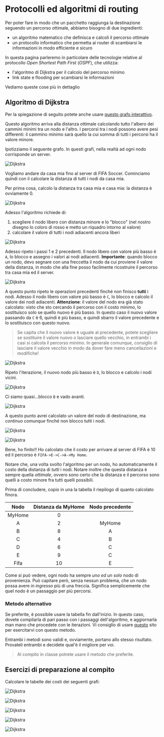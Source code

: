 # Protocolli ed algoritmi di routing

Per poter fare in modo che un pacchetto raggiunga la destinazione seguendo un percorso ottimale, abbiamo bisogno di due ingredienti:

- un algoritmo matematico che definisca e calcoli il percorso ottimale
- un protocollo informatico che permetta ai router di scambiarsi le informazioni in modo efficiente e sicuro

In questa pagina parleremo in particolare delle tecnologie relative al protocollo _Open Shortest Path First_ (_OSPF_), che utilizza:
- l'algoritmo di Dijkstra per il calcolo del percorso minimo
- link state e flooding per scambiarsi le informazioni

Vediamo queste cose più in dettaglio

## Algoritmo di Dijkstra

Per la spiegazione di seguito potete anche usare [questo grafo interattivo](http://graphonline.ru/en/?graph=qlBFcODimedbJpRq).

Questo algoritmo arriva alla distanza ottimale calcolando tutto l'albero dei cammini minimi tra un nodo e l'altro. I percorsi tra i nodi possono avere pesi differenti: il cammino minimo sarà quello la cui somma di tutti i percorsi ha il valore minore.

Ipotizziamo il seguente grafo. In questi grafi, nella realtà ad ogni nodo corrisponde un server.

<p class="centered">
<img class="centered w100p" title="Dijkstra" alt="Dijkstra" src="assets/dijkstra-1.png">
</p>

Vogliamo andare da casa mia fino al server di FIFA Soccer. Cominciamo quindi con il calcolare la distanza di tutti i nodi da casa mia. 

Per prima cosa, calcolo la distanza tra casa mia e casa mia: la distanza è ovviamente 0.

<p class="centered">
<img class="centered w100p" title="Dijkstra" alt="Dijkstra" src="assets/dijkstra-2.png">
</p>

Adesso l'algoritmo richiede di:

1. scegliere il nodo libero con distanza minore e lo "blocco" (nel nostro disegno lo coloro di rosso e metto un riquadro intorno al valore)
2. calcolare il valore di tutti i nodi adiacenti ancora liberi

<p class="centered">
<img class="centered w100p" title="Dijkstra" alt="Dijkstra" src="assets/dijkstra-3.png">
</p>

Adesso ripeto i passi 1 e 2 precedenti. Il nodo libero con valore più basso è `A`, lo blocco e assegno i valori ai nodi adiacenti. **Importante**: quando blocco un nodo, devo segnare con una freccetta il nodo da cui proviene il valore della distanza, in modo che alla fine posso facilmente ricostruire il percorso tra casa mia ed il server.

<p class="centered">
<img class="centered w100p" title="Dijkstra" alt="Dijkstra" src="assets/dijkstra-4.png">
</p>

A questo punto ripeto le operazioni precedenti finché non finisco **tutti** i nodi. Adesso il nodo libero con valore più basso è `C`, lo blocco e calcolo il valore dei nodi adiacenti. **Attenzione**: il valore del nodo era già stato calcolato: visto che sto cercando il percorso con il costo minimo, lo sostituisco solo se quello nuovo è più basso. In questo caso il nuovo valore passando da `C` è 6, quindi è più basso, e quindi sbarro il valore precedente e lo sostituisco con questo nuovo.

> Se capita che il nuovo valore è uguale al precedente, potete scegliere se sostituire il valore nuovo o lasciare quello vecchio, in entrambi i casi si calcola il percorso minimo. In generale comunque, consiglio di lasciare il valore vecchio in modo da dover fare meno cancellazioni e modifiche!


<p class="centered">
<img class="centered w100p" title="Dijkstra" alt="Dijkstra" src="assets/dijkstra-5.png">
</p>

Ripeto l'iterazione, il nuovo nodo più basso è `D`, lo blocco e calcolo i nodi vicini.

<p class="centered">
<img class="centered w100p" title="Dijkstra" alt="Dijkstra" src="assets/dijkstra-6.png">
</p>

Ci siamo quasi...blocco `B` e vado avanti.

<p class="centered">
<img class="centered w100p" title="Dijkstra" alt="Dijkstra" src="assets/dijkstra-7.png">
</p>

A questo punto avrei calcolato un valore del nodo di destinazione, ma _continuo comunque_ finché non blocco tutti i nodi.

<p class="centered">
<img class="centered w100p" title="Dijkstra" alt="Dijkstra" src="assets/dijkstra-8.png">
</p>


<p class="centered">
<img class="centered w100p" title="Dijkstra" alt="Dijkstra" src="assets/dijkstra-9.png">
</p>

Bene, ho finito!! Ho calcolato che il costo per arrivare al server di FIFA è 10 ed il percorso è `FIFA->E->C->A->My Home`.

Notare che, una volta svolto l'algoritmo per un nodo, ho automaticamente il costo della distanza di _tutti_ i nodi. Notare inoltre che questa distanza è sempre quella _ottimale_, ovvero sono certo che la distanza e il percorso sono quelli a costo minore fra tutti quelli possibili.

Prima di concludere, copio in una la tabella il riepilogo di quanto calcolato finora.

| Nodo | Distanza da MyHome | Nodo precedente |
|:------:|:------------------:|:---------------:|
| MyHome | 0 |  |
| A | 2 | MyHome |
| B | 8 | A |
| C | 4 | B |
| D | 6 | C |
| E | 9 | C |
| Fifa | 10 | E |

Come si può vedere, ogni nodo ha sempre _uno ed un solo_ nodo di provenienza. Può capitare però, senza nessun problema, che un nodo possa avere _in ingresso_ più di una freccia. Significa semplicemente che quel nodo è un passaggio per più percorsi.

### Metodo alternativo
Se preferite, è possibile usare la tabella fin dall'inizio. In questo caso, dovete compilarla di pari passo con i passaggi dell'algoritmo, e aggiornarla man mano che procedete con le iterazioni. Vi consiglio di usare [questo](https://www.cs.usfca.edu/~galles/visualization/Dijkstra.html) sito per esercitarvi con questo metodo.

Entrambi i metodi sono validi e, ovviamente, portano allo stesso risultato. Provateli entrambi e decidete qual'è il migliore per voi.

> Al compito in classe potrete usare il metodo che preferite.

<!-- da aggiungere: cenni al Link State Protocol di OSPF -->

## Esercizi di preparazione al compito

Calcolare le tabelle dei costi dei seguenti grafi:

<p class="centered img-container">
<img class="centered w100p" title="Dijkstra" alt="Dijkstra" src="assets/d02.png">
</p>

<p class="centered img-container">
<img class="centered w100p" title="Dijkstra" alt="Dijkstra" src="assets/d03.png">
</p>

<p class="centered img-container">
<img class="centered w100p" title="Dijkstra" alt="Dijkstra" src="assets/d04.png">
</p>

<p class="centered img-container">
<img class="centered w100p" title="Dijkstra" alt="Dijkstra" src="assets/d05.png">
</p>

<p class="centered img-container">
<img class="centered w100p" title="Dijkstra" alt="Dijkstra" src="assets/d06.png">
</p>


